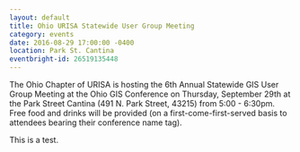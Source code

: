 ```yaml
---
layout: default
title: Ohio URISA Statewide User Group Meeting
category: events
date: 2016-08-29 17:00:00 -0400
location: Park St. Cantina
eventbright-id: 26519135448
---
```

The Ohio Chapter of URISA is hosting the 6th Annual Statewide GIS User Group Meeting at the Ohio GIS Conference on Thursday, September 29th at the Park Street Cantina (491 N. Park Street, 43215) from 5:00 - 6:30pm.   Free food and drinks will be provided (on a first-come-first-served basis to attendees bearing their conference name tag).

This is a test.
